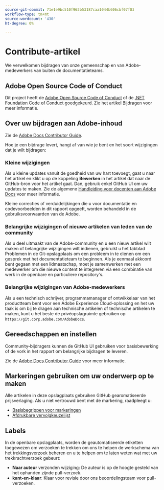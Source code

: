 ```yaml
---
source-git-commit: 71e1e9bc510f962b53187caa1044b606cbf07f83
workflow-type: tm+mt
source-wordcount: '430'
ht-degree: 0%

---
```

# Contribute-artikel

We verwelkomen bijdragen van onze gemeenschap en van Adobe-medewerkers van buiten de documentatieteams.

## Adobe Open Source Code of Conduct

Dit project heeft de [Adobe Open Source Code of Conduct](code-of-conduct.md) of de [.NET Foundation Code of Conduct](https://dotnetfoundation.org/code-of-conduct) goedgekeurd. Zie het artikel [Bijdragen](contributing.md) voor meer informatie.

## Over uw bijdragen aan Adobe-inhoud

Zie de [Adobe Docs Contributor Guide](https://docs.adobe.com/content/help/nl-NL/contributor/contributor-guide/introduction.html).

Hoe je een bijdrage levert, hangt af van wie je bent en het soort wijzigingen dat je wilt bijdragen:

### Kleine wijzigingen

Als u kleine updates vanuit de goedheid van uw hart toevoegt, gaat u naar het artikel en klikt u op de koppeling **Bewerken** in het artikel dat naar de GitHub-bron voor het artikel gaat. Dan, gebruik enkel GitHub UI om uw updates te maken. Zie de algemene [Handleiding voor docenten aan Adobe Docs](https://docs.adobe.com/content/help/nl-NL/contributor/contributor-guide/introduction.html) voor meer informatie.

Kleine correcties of verduidelijkingen die u voor documentatie en codevoorbeelden in dit rapport opgeeft, worden behandeld in de gebruiksvoorwaarden van de Adobe.

### Belangrijke wijzigingen of nieuwe artikelen van leden van de community

Als u deel uitmaakt van de Adobe-community en u een nieuw artikel wilt maken of belangrijke wijzigingen wilt indienen, gebruikt u het tabblad Problemen in de Git-opslagplaats om een probleem in te dienen om een gesprek met het documentatieteam te beginnen. Als je eenmaal akkoord bent gegaan met een lidmaatschap, moet je samenwerken met een medewerker om die nieuwe content te integreren via een combinatie van werk in de openbare en particuliere repository&#39;s.

<!--
If you submit a pull request with significant changes to documentation and code examples, you'll see a message in the pull request asking you to submit an online contribution license agreement (CLA). We need you to complete the online form before we can review your pull request.
-->

### Belangrijke wijzigingen van Adobe-medewerkers

Als u een technisch schrijver, programmamanager of ontwikkelaar van het productteam bent voor een Adobe Experience Cloud-oplossing en het uw taak is om bij te dragen aan technische artikelen of technische artikelen te maken, kunt u het beste de privéopslagruimte gebruiken op `https://git.corp.adobe.com/AdobeDocs`.

<!--Employees from other parts of the Adobe world should use the public repo for minor updates.-->

## Gereedschappen en instellen

Community-bijdragers kunnen de GitHub UI gebruiken voor basisbewerking of de vork in het rapport om belangrijke bijdragen te leveren.

Zie de [Adobe Docs Contributor Guide](https://docs.adobe.com/content/help/nl-NL/contributor/contributor-guide/introduction.html) voor meer informatie.

## Markeringen gebruiken om uw onderwerp op te maken

Alle artikelen in deze opslagplaats gebruiken GitHub gearomatiseerde prijsverlaging. Als u niet vertrouwd bent met de markering, raadpleegt u:

* [Basisbegrippen voor markeringen](https://help.github.com/articles/getting-started-with-writing-and-formatting-on-github/)
* [Afdrukbare vervolgkeuzelijst](https://guides.github.com/pdfs/markdown-cheatsheet-online.pdf)

## Labels

In de openbare opslagplaats, worden de geautomatiseerde etiketten toegewezen om verzoeken te trekken om ons te helpen de werkschema van het trekkingsverzoek beheren en u te helpen om te laten weten wat met uw trekkrachtverzoek gebeurt:

* **Naar auteur** verzonden wijziging: De auteur is op de hoogte gesteld van het ophanden zijnde pull-verzoek.
* **kant-en-klaar**: Klaar voor revisie door ons beoordelingsteam voor pull-verzoeken.

